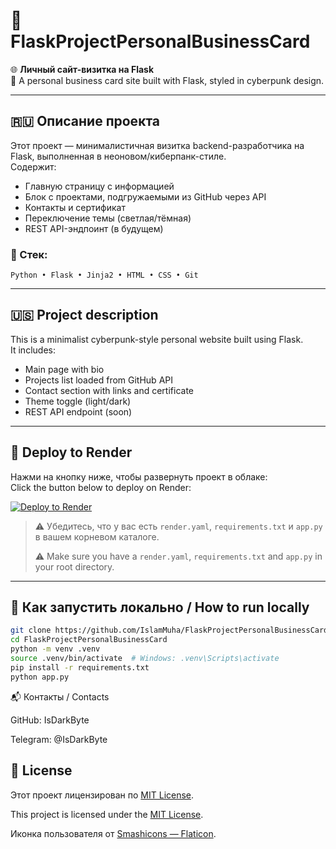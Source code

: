 # 🧠 FlaskProjectPersonalBusinessCard

🌐 **Личный сайт-визитка на Flask**  
🚀 A personal business card site built with Flask, styled in cyberpunk design.

---

## 🇷🇺 Описание проекта

Этот проект — минималистичная визитка backend-разработчика на Flask, выполненная в неоновом/киберпанк-стиле.  
Содержит:

- Главную страницу с информацией
- Блок с проектами, подгружаемыми из GitHub через API
- Контакты и сертификат
- Переключение темы (светлая/тёмная)
- REST API-эндпоинт (в будущем)

### 🔧 Стек:
`Python • Flask • Jinja2 • HTML • CSS • Git`

---

## 🇺🇸 Project description

This is a minimalist cyberpunk-style personal website built using Flask.  
It includes:

- Main page with bio
- Projects list loaded from GitHub API
- Contact section with links and certificate
- Theme toggle (light/dark)
- REST API endpoint (soon)

---

## 🚀 Deploy to Render

Нажми на кнопку ниже, чтобы развернуть проект в облаке:  
Click the button below to deploy on Render:

[![Deploy to Render](https://render.com/images/deploy-to-render-button.svg)](https://render.com/deploy)

> ⚠️ Убедитесь, что у вас есть `render.yaml`, `requirements.txt` и `app.py` в вашем корневом каталоге.
> 
> ⚠️  Make sure you have a `render.yaml`, `requirements.txt` and `app.py` in your root directory.

---

## 🧪 Как запустить локально / How to run locally

```bash
git clone https://github.com/IslamMuha/FlaskProjectPersonalBusinessCard.git
cd FlaskProjectPersonalBusinessCard
python -m venv .venv
source .venv/bin/activate  # Windows: .venv\Scripts\activate
pip install -r requirements.txt
python app.py
```

📬 Контакты / Contacts

GitHub: IsDarkByte

Telegram: @IsDarkByte

## 📄 License

Этот проект лицензирован по [MIT License](LICENSE).

This project is licensed under the [MIT License](LICENSE).





Иконка пользователя от [Smashicons — Flaticon](https://www.flaticon.com/ru/free-icons/).

